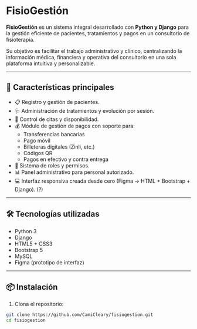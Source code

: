 # FisioGestión

**FisioGestión** es un sistema integral desarrollado con **Python y Django** para la gestión eficiente de pacientes, tratamientos y pagos en un consultorio de fisioterapia.

Su objetivo es facilitar el trabajo administrativo y clínico, centralizando la información médica, financiera y operativa del consultorio en una sola plataforma intuitiva y personalizable.

---

## 🚀 Características principales

- 📋 Registro y gestión de pacientes.
- 🩺 Administración de tratamientos y evolución por sesión.
- 📅 Control de citas y disponibilidad.
- 💰 Módulo de gestión de pagos con soporte para:
  - Transferencias bancarias
  - Pago móvil
  - Billeteras digitales (Zinli, etc.)
  - Códigos QR
  - Pagos en efectivo y contra entrega
- 🔐 Sistema de roles y permisos.
- 📊 Panel administrativo para personal autorizado.
- 💻 Interfaz responsiva creada desde cero (Figma → HTML + Bootstrap + Django). (?)

---

## 🛠️ Tecnologías utilizadas

- Python 3
- Django
- HTML5 + CSS3
- Bootstrap 5
- MySQL 
- Figma (prototipo de interfaz)

---

## 📦 Instalación

1. Clona el repositorio:

```bash
git clone https://github.com/CamiCleary/fisiogestion.git
cd fisiogestion
